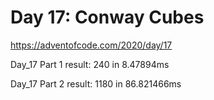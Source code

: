 # Day 17: Conway Cubes #
https://adventofcode.com/2020/day/17


Day_17 Part 1 result: 240 in 8.47894ms

Day_17 Part 2 result: 1180 in 86.821466ms

